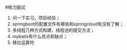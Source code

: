 #格力面试
1. 问一下实习，项目经验；
2. springboot的配置文件有哪些和springcloud有没有了解；
3. 多线程几种方式构建，线程池的提交方法；
4. mybatis有什么优点和缺点；
5. 移位运算符